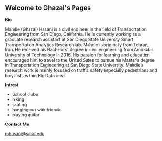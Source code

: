 ## Welcome to Ghazal's Pages

**Bio**

Mahdie (Ghazal) Hasani is a civil engineer in the field of Transportation Engineering from San Diego, California. He is currently working as a graduate research assistant at San Diego State University Smart Transportation Analytics Research lab. Mahdie is originally from Tehran, Iran. He received his Bachelors’ degree in civil engineering from Amirkabir University of Technology in 2016. His passion for learning and education encouraged him to travel to the United Sates to pursue his Master’s degree in Transportation Engineering at San Diego State University. Mahdie’s research work is mainly focused on traffic safety especially pedestrians and bicyclists within Big Data area. 

**Intrest**
- School clubs
- hiking
- skating
- hanging out with friends
- playing guitar

**Contact Me**

mhasani@sdsu.edu

